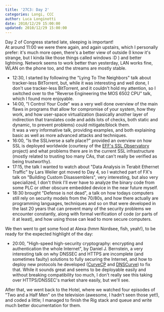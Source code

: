 ```yaml
---
title: '27C3: Day 2'
categories: Longi, CCC
author: Luca Longinotti
date: 2010/12/29 15:00:00
updated: 2010/12/29 15:00:00
---
```

Day 2 of Congress started late, sleeping is important!  
At around 11:00 we were there again, and again upstairs, which I personally prefer: it's much more open,
there's a better view of outside (I know it's strange, but I kinda like those things called windows :D ) and
better lightning. Network seems to work better than yesterday, LAN works fine, WLAN on the phone too, and
the streams are mostly stable.

* 12:30, I started by following the "Lying To The Neighbors" talk about tracker-less BitTorrent, but, while
  it was interesting and well done, I don't use tracker-less BitTorrent, and it couldn't hold my attention,
  so I switched over to the "Reverse Engineering the MOS 6502 CPU" talk, which I found more enjoyable.
* 14:00, "I Control Your Code" was a very well done overview of the main flaws in programs that allow for
  compromise of your system, how they work, and how user-space virtualization (basically another layer of
  indirection that translates code and adds lots of checks, both static and dynamic, to prevent problems)
  could mitigate/block them.  
  It was a very informative talk, providing examples, and both explaining basic as well as more advanced
  attacks and techniques.
* 16:00, "Is the SSLiverse a safe place?" provided an overview on how SSL is deployed worldwide (courtesy
  of the [EFF's SSL Observatory][1] project) and what problems there are in the current SSL infrastructure
  (mostly related to trusting too many CAs, that can't really be verified as being trustworthy).
* 17:15, the talk I wanted to watch about "Data Analysis in Terabit Ethernet Traffic" by Lars Weiler got
  moved to Day 4, so I watched part of FX's talk on "Building Custom Disassemblers", very interesting,
  but also very specialized, I don't think I'll ever have to analyze the binary code from some PLC or other
  obscure embedded device in the near future myself.
* 18:30 brought "Defense is not dead", a talk on how todays computers still rely on security models from the
  70/80s, and how there actually are programming languages, techniques and so on that were developed in the
  last 20 years that can prevent many of the security problems we encounter constantly, along with formal
  verification of code (or parts of it at least), and how using those can lead to more secure computers.

We then went to get some food at Alexa (hmm Nordsee, fish, yeah!), to be ready for the expected highlight
of the day:

* 20:00, "High-speed high-security cryptography: encrypting and authentication the whole Internet", by Daniel
  J. Bernstein, a very interesting talk on why DNSSEC and HTTPS are incomplete (and sometimes faulty)
  solutions to fully securing the Internet, and how to deploy new protocols he developed ([CurveCP][2] and
  [DNSCurve][3]) to fix that. While it sounds great and seems to be deployable easily and without breaking
  compatibility too much, I don't really see this taking over HTTPS/DNSSEC's market share easily, but we'll see.

After that, we went back to the Hotel, where we watched four episodes of "Two and a Half Men" on the television
(awesome, I hadn't seen those yet!), and coded a little; I managed to finish the Rig stack and queue and write
much better documentation for them.

[1]: https://www.eff.org/observatory/ "EFF SSL Observatory"
[2]: http://curvecp.org/ "CurveCP"
[3]: http://dnscurve.org/ "DNSCurve"

